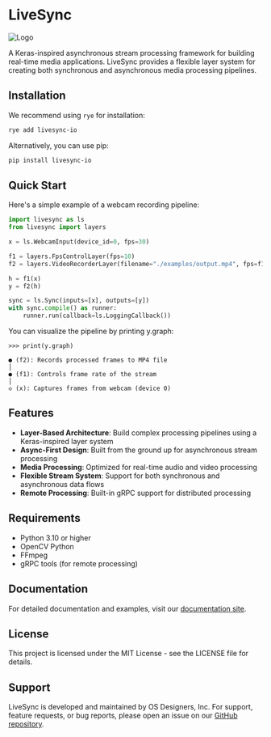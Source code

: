 # LiveSync

![Logo](logo.png)

A Keras-inspired asynchronous stream processing framework for building real-time media applications. LiveSync provides a flexible layer system for creating both synchronous and asynchronous media processing pipelines.

## Installation

We recommend using `rye` for installation:

```bash
rye add livesync-io
```

Alternatively, you can use pip:

```bash
pip install livesync-io
```

## Quick Start

Here's a simple example of a webcam recording pipeline:

```python
import livesync as ls
from livesync import layers

x = ls.WebcamInput(device_id=0, fps=30)

f1 = layers.FpsControlLayer(fps=10)
f2 = layers.VideoRecorderLayer(filename="./examples/output.mp4", fps=f1.fps)

h = f1(x)
y = f2(h)

sync = ls.Sync(inputs=[x], outputs=[y])
with sync.compile() as runner:
    runner.run(callback=ls.LoggingCallback())
```

You can visualize the pipeline by printing y.graph:

```
>>> print(y.graph)

● (f2): Records processed frames to MP4 file
│
● (f1): Controls frame rate of the stream
│
◇ (x): Captures frames from webcam (device 0)
```

## Features

- **Layer-Based Architecture**: Build complex processing pipelines using a Keras-inspired layer system
- **Async-First Design**: Built from the ground up for asynchronous stream processing
- **Media Processing**: Optimized for real-time audio and video processing
- **Flexible Stream System**: Support for both synchronous and asynchronous data flows
- **Remote Processing**: Built-in gRPC support for distributed processing

## Requirements

- Python 3.10 or higher
- OpenCV Python
- FFmpeg
- gRPC tools (for remote processing)

## Documentation

For detailed documentation and examples, visit our [documentation site](https://os-designers.github.io/livesync/).

## License

This project is licensed under the MIT License - see the LICENSE file for details.

## Support

LiveSync is developed and maintained by OS Designers, Inc. For support, feature requests, or bug reports, please open an issue on our [GitHub repository](https://github.com/OS-Designers/livesync).
